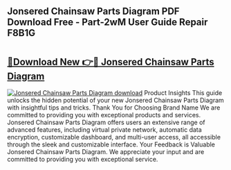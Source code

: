 ## Jonsered Chainsaw Parts Diagram PDF Download Free - Part-2wM User Guide Repair F8B1G

# <h2><a href="http://dfmiuy.blite.top/?on=Jonsered+Chainsaw+Parts+Diagram">🔗Download New 👉🔴 Jonsered Chainsaw Parts Diagram</a></h2>

[![Jonsered Chainsaw Parts Diagram download](https://i.imgur.com/lujVjoI.png)](http://dfmiuy.blite.top/?on=Jonsered+Chainsaw+Parts+Diagram)
Product Insights This guide unlocks the hidden potential of your new Jonsered Chainsaw Parts Diagram with insightful tips and tricks. Thank You for Choosing Brand Name We are committed to providing you with exceptional products and services. Jonsered Chainsaw Parts Diagram offers users an extensive range of advanced features, including virtual private network, automatic data encryption, customizable dashboard, and multi-user access, all accessible through the sleek and customizable interface. Your Feedback is Valuable Jonsered Chainsaw Parts Diagram. We appreciate your input and are committed to providing you with exceptional service.
